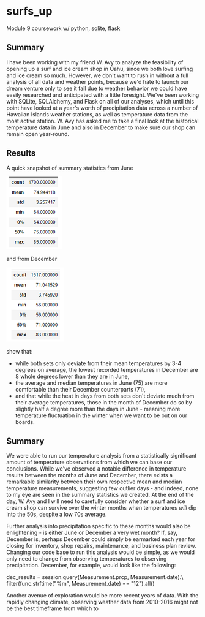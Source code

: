 # surfs_up
Module 9 coursework w/ python, sqlite, flask


## Summary

I have been working with my friend W. Avy to analyze the feasibility of opening up a surf and ice cream shop in Oahu, since we both love surfing and ice cream so much. However, we don't want to rush in without a full analysis of all data and weather points, because we'd hate to launch our dream venture only to see it fail due to weather behavior we could have easily researched and anticipated with a little foresight. We've been working with SQLite, SQLAlchemy, and Flask on all of our analyses, which until this point have looked at a year's worth of precipitation data across a number of Hawaiian Islands weather stations, as well as temperature data from the most active station. W. Avy has asked me to take a final look at the historical temperature data in June and also in December to make sure our shop can remain open year-round. 


## Results

A quick snapshot of summary statistics from June

![](/Resources/june_results.PNG)

and from December

![](/Resources/december_results.PNG)

show that: 
- while both sets only deviate from their mean temperatures by 3-4 degrees on average, the lowest recorded temperatures in December are 8 whole degrees lower than they are in June,
- the average and median temperatures in June (75) are more comfortable than their December counterparts (71),
- and that while the heat in days from both sets don't deviate much from their average temperatures, those in the month of December do so by slightly half a degree more than the days in June - meaning more temperature fluctuation in the winter when we want to be out on our boards. 

## Summary

We were able to run our temperature analysis from a statistically significant amount of temperature observations from which we can base our conclusions. While we've observed a notable difference in temperature results between the months of June and December, there exists a remarkable similarity between their own respective mean and median temperature measurements, suggesting few outlier days - and indeed, none to my eye are seen in the summary statistics we created. At the end of the day, W. Avy and I will need to carefully consider whether a surf and ice cream shop can survive over the winter months when temperatures *will* dip into the 50s, despite a low 70s average.

Further analysis into precipitation specific to these months would also be enlightening - is either June or December a very wet month? If, say, December is, perhaps December could simply be earmarked each year for closing for inventory, shop repairs, maintenance, and business plan review. Changing our code base to run this analysis would be simple, as we would only need to change from observing temperatures to observing precipitation. December, for example, would look like the following:

dec_results = session.query(Measurement.prcp, Measurement.date).\\
filter(func.strftime("%m", Measurement.date) == "12").all()

Another avenue of exploration would be more recent years of data. With the rapidly changing climate, observing weather data from 2010-2016 might not be the best timeframe from which to 
